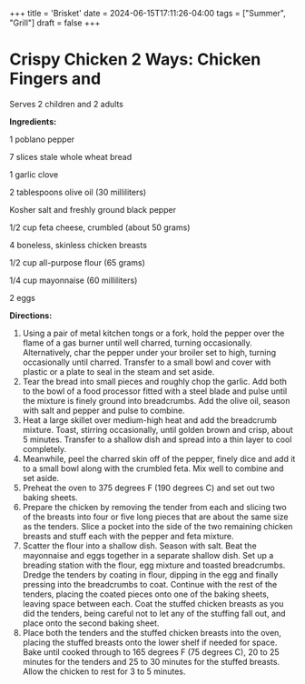 +++
title = 'Brisket'
date = 2024-06-15T17:11:26-04:00
tags = ["Summer", "Grill"]
draft = false
+++
# Crispy Chicken 2 Ways: Chicken Fingers and

Serves 2 children and 2 adults

**Ingredients:**

1 poblano pepper

7 slices stale whole wheat bread

1 garlic clove

2 tablespoons olive oil (30 milliliters)

Kosher salt and freshly ground black pepper

1/2 cup feta cheese, crumbled (about 50 grams)

4 boneless, skinless chicken breasts

1/2 cup all-purpose flour (65 grams)

1/4 cup mayonnaise (60 milliliters)

2 eggs

**Directions:**

1. Using a pair of metal kitchen tongs or a fork, hold the pepper over the flame of a gas burner until well charred, turning occasionally. Alternatively, char the pepper under your broiler set to high, turning occasionally until charred. Transfer to a small bowl and cover with plastic or a plate to seal in the steam and set aside.
2. Tear the bread into small pieces and roughly chop the garlic. Add both to the bowl of a food processor fitted with a steel blade and pulse until the mixture is finely ground into breadcrumbs. Add the olive oil, season with salt and pepper and pulse to combine.
3. Heat a large skillet over medium-high heat and add the breadcrumb mixture. Toast, stirring occasionally, until golden brown and crisp, about 5 minutes. Transfer to a shallow dish and spread into a thin layer to cool completely.
4. Meanwhile, peel the charred skin off of the pepper, finely dice and add it to a small bowl along with the crumbled feta. Mix well to combine and set aside.
5. Preheat the oven to 375 degrees F (190 degrees C) and set out two baking sheets.
6. Prepare the chicken by removing the tender from each and slicing two of the breasts into four or five long pieces that are about the same size as the tenders. Slice a pocket into the side of the two remaining chicken breasts and stuff each with the pepper and feta mixture.
7. Scatter the flour into a shallow dish. Season with salt. Beat the mayonnaise and eggs together in a separate shallow dish. Set up a breading station with the flour, egg mixture and toasted breadcrumbs. Dredge the tenders by coating in flour, dipping in the egg and finally pressing into the breadcrumbs to coat. Continue with the rest of the tenders, placing the coated pieces onto one of the baking sheets, leaving space between each. Coat the stuffed chicken breasts as you did the tenders, being careful not to let any of the stuffing fall out, and place onto the second baking sheet.
8. Place both the tenders and the stuffed chicken breasts into the oven, placing the stuffed breasts onto the lower shelf if needed for space. Bake until cooked through to 165 degrees F (75 degrees C), 20 to 25 minutes for the tenders and 25 to 30 minutes for the stuffed breasts. Allow the chicken to rest for 3 to 5 minutes.
